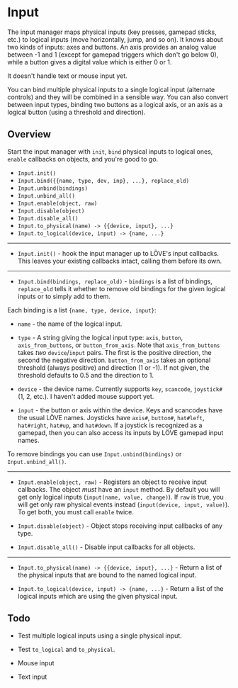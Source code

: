 Input
=====

The input manager maps physical inputs (key presses, gamepad
sticks, etc.) to logical inputs (move horizontally, jump, and so
on).  It knows about two kinds of inputs: axes and buttons.  An
axis provides an analog value between -1 and 1 (except for
gamepad triggers which don't go below 0), while a button gives a
digital value which is either 0 or 1.

It doesn't handle text or mouse input yet.

You can bind multiple physical inputs to a single logical input
(alternate controls) and they will be combined in a sensible
way.  You can also convert between input types, binding two
buttons as a logical axis, or an axis as a logical button (using
a threshold and direction).

Overview
--------

Start the input manager with `init`, `bind` physical inputs to
logical ones, `enable` callbacks on objects, and you're good to
go.

* `Input.init()`
* `Input.bind({{name, type, dev, inp}, ...}, replace_old)`
* `Input.unbind(bindings)`
* `Input.unbind_all()`
* `Input.enable(object, raw)`
* `Input.disable(object)`
* `Input.disable_all()`
* `Input.to_physical(name) -> {{device, input}, ...}`
* `Input.to_logical(device, input) -> {name, ...}`


-----

* `Input.init()` - hook the input manager up to LÖVE's input
  callbacks.  This leaves your existing callbacks intact,
  calling them before its own.

-----

* `Input.bind(bindings, replace_old)` - `bindings` is a list of
  bindings, `replace_old` tells it whether to remove old
  bindings for the given logical inputs or to simply add to
  them.

Each binding is a list `{name, type, device, input}`:

* `name` - the name of the logical input.

* `type` - A string giving the logical input type: `axis`,
  `button`, `axis_from_buttons`, or `button_from_axis`.  Note
  that `axis_from_buttons` takes *two* `device`/`input` pairs.
  The first is the positive direction, the second the negative
  direction.  `button_from_axis` takes an optional threshold
  (always positive) and direction (1 or -1).  If not given, the
  threshold defaults to 0.5 and the direction to 1.

* `device` - the device name.  Currently supports `key`,
  `scancode`, `joystick#` (1, 2, etc.).  I haven't added mouse
  support yet.

* `input` - the button or axis within the device.  Keys and
  scancodes have the usual LÖVE names.  Joysticks have `axis#`,
  `button#`, `hat#left`, `hat#right`, `hat#up`, and `hat#down`.
  If a joystick is recognized as a gamepad, then you can also
  access its inputs by LÖVE gamepad input names.

To remove bindings you can use `Input.unbind(bindings)` or
`Input.unbind_all()`.

-----

* `Input.enable(object, raw)` - Registers an object to receive
  input callbacks.  The object *must* have an `input` method.
  By default you will get only logical inputs (`input(name,
  value, change)`).  If `raw` is true, you will get only raw
  physical events instead (`input(device, input, value)`).  To
  get both, you must call `enable` twice.

* `Input.disable(object)` - Object stops receiving input
  callbacks of any type.

* `Input.disable_all()` - Disable input callbacks for all
  objects.

-----

* `Input.to_physical(name) -> {{device, input}, ...}` - Return a
  list of the physical inputs that are bound to the named
  logical input.

* `Input.to_logical(device, input) -> {name, ...}` - Return a
  list of the logical inputs which are using the given physical
  input.


Todo
----

* Test multiple logical inputs using a single physical input.

* Test `to_logical` and `to_physical`.

* Mouse input

* Text input
